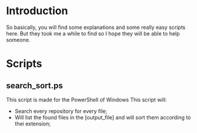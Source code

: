 # Introduction

So basically, you will find some explanations and some really easy scripts here. But they took me a while to find so I hope they will be able to help someone.

# Scripts
## search_sort.ps
This script is made for the PowerShell of Windows
This script will:
- Search every repository for every file;
- Will list the found files in the [output_file] and will sort them according to thei extension;
